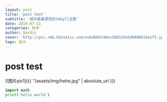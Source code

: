 ```yaml
---
layout: post
title: 'post test'
subtitle: '或许是最漂亮的Jekyll主题'
date: 2019-07-21
categories: 技术
author: Dardis
cover: 'http://pic.rmb.bdstatic.com/eebdb03c96ec50b525e5d0488619e1f5.jpeg'
tags: 设计
---
```


# post test

![图片pic1]({{ "/assets/img/hehe.jpg" | absolute_url }})

```python
import math
print('hello world')
```